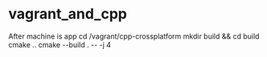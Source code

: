 # vagrant_and_cpp
After machine is app
cd /vagrant/cpp-crossplatform
mkdir build && cd build
cmake ..
cmake --build . -- -j 4
